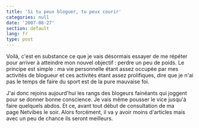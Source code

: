 ```yaml
---
title: 'Si tu peux bloguer, tu peux courir'
categories: null
date: '2007-08-27'
section: default
lang: fr
type: post
---
```


Voilà, c'est en substance ce que je vais désormais essayer de me répéter pour arriver à atteindre mon nouvel objectif&nbsp;: perdre un peu de poids. Le principe est simple&nbsp;: ma vie personnelle étant assez occupée par mes activités de blogueur et ces activités étant assez prolifiques, dire que je n'ai pas le temps de faire du sport est de la pure mauvaise foi. <!-- more -->

J'ai donc rejoins aujourd'hui les rangs des blogeurs fainéants qui joggent pour se donner bonne conscience. Je vais même pousser le vice jusqu'à faire quelquels abdos. Et ce, avant tout début de consultation de ma page Netvibes le soir. Alors forcément, il va y avoir moins d'articles mais avec un peu de chance ils seront meilleurs.